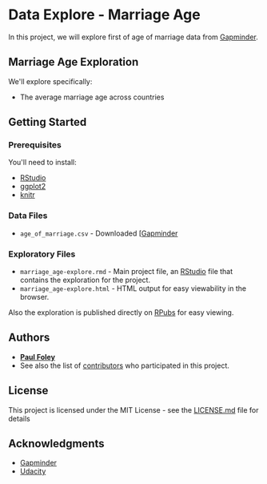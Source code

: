 # Data Explore - Marriage Age

In this project, we will explore first of age of marriage data from [Gapminder](http://www.gapminder.org/data/).


## Marriage Age Exploration

We'll explore specifically:

* The average marriage age across countries

## Getting Started

### Prerequisites
You'll need to install:

* [RStudio](https://www.rstudio.com/products/rstudio/download/)
* [ggplot2](http://ggplot2.org/)
* [knitr](https://yihui.name/knitr/)

### Data Files

* `age_of_marriage.csv` - Downloaded [[Gapminder](http://www.gapminder.org/data/)

### Exploratory Files

* `marriage_age-explore.rmd` - Main project file, an [RStudio](https://www.rstudio.com/products/rstudio/download/) file that contains the exploration for the project. 
* `marriage_age-explore.html` - HTML output for easy viewability in the browser.

Also the exploration is published directly on [RPubs](http://rpubs.com/paulfoley/marriage_age-explore) for easy viewing.


## Authors

* [**Paul Foley**](https://github.com/paulfoley)
* See also the list of [contributors](https://github.com/paulfoley/data-analyst/tree/master/Marriage_Age_Explore) who participated in this project.


## License

This project is licensed under the MIT License - see the [LICENSE.md](LICENSE.md) file for details


## Acknowledgments

* [Gapminder](http://www.gapminder.org/data/)
* [Udacity](https://www.udacity.com/)